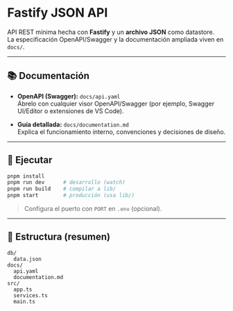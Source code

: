 # Fastify JSON API

API REST mínima hecha con **Fastify** y un **archivo JSON** como datastore.  
La especificación OpenAPI/Swagger y la documentación ampliada viven en `docs/`.

---

## 📚 Documentación

- **OpenAPI (Swagger):** `docs/api.yaml`  
  Ábrelo con cualquier visor OpenAPI/Swagger (por ejemplo, Swagger UI/Editor o extensiones de VS Code).

- **Guía detallada:** `docs/documentation.md`  
  Explica el funcionamiento interno, convenciones y decisiones de diseño.

---

## 🚀 Ejecutar

```bash
pnpm install
pnpm run dev      # desarrollo (watch)
pnpm run build    # compilar a lib/
pnpm start        # producción (usa lib/)
````

> Configura el puerto con `PORT` en `.env` (opcional).

---

## 📁 Estructura (resumen)

```
db/
  data.json
docs/
  api.yaml
  documentation.md
src/
  app.ts
  services.ts
  main.ts